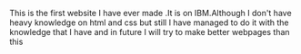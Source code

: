 This is the first website I have ever made .It is on IBM.Although I don't have heavy knowledge on html and css but still I have managed to do it with the knowledge that I have and in future I will try to make better webpages than this
